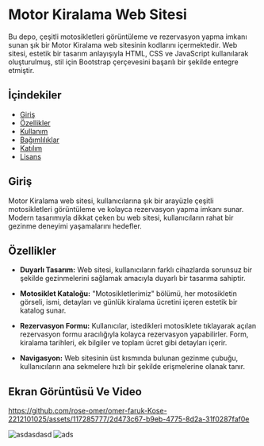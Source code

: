 # Motor Kiralama Web Sitesi

Bu depo, çeşitli motosikletleri görüntüleme ve rezervasyon yapma imkanı sunan şık bir Motor Kiralama web sitesinin kodlarını içermektedir. Web sitesi, estetik bir tasarım anlayışıyla HTML, CSS ve JavaScript kullanılarak oluşturulmuş, stil için Bootstrap çerçevesini başarılı bir şekilde entegre etmiştir.

## İçindekiler

- [Giriş](#giriş)
- [Özellikler](#özellikler)
- [Kullanım](#kullanım)
- [Bağımlılıklar](#bağımlılıklar)
- [Katılım](#katılım)
- [Lisans](#lisans)

## Giriş

Motor Kiralama web sitesi, kullanıcılarına şık bir arayüzle çeşitli motosikletleri görüntüleme ve kolayca rezervasyon yapma imkanı sunar. Modern tasarımıyla dikkat çeken bu web sitesi, kullanıcıların rahat bir gezinme deneyimi yaşamalarını hedefler.

## Özellikler

- **Duyarlı Tasarım:** Web sitesi, kullanıcıların farklı cihazlarda sorunsuz bir şekilde gezinmelerini sağlamak amacıyla duyarlı bir tasarıma sahiptir.

- **Motosiklet Kataloğu:** "Motosikletlerimiz" bölümü, her motosikletin görseli, ismi, detayları ve günlük kiralama ücretini içeren estetik bir katalog sunar.

- **Rezervasyon Formu:** Kullanıcılar, istedikleri motosiklete tıklayarak açılan rezervasyon formu aracılığıyla kolayca rezervasyon yapabilirler. Form, kiralama tarihleri, ek bilgiler ve toplam ücret gibi detayları içerir.

- **Navigasyon:** Web sitesinin üst kısmında bulunan gezinme çubuğu, kullanıcıların ana sekmelere hızlı bir şekilde erişmelerine olanak tanır.

## Ekran Görüntüsü Ve Video


https://github.com/rose-omer/omer-faruk-Kose-2212101025/assets/117285777/2d473c67-b9eb-4775-8d2a-31f0287faf0e


![asdasdasd](https://github.com/rose-omer/omer-faruk-Kose-2212101025/assets/117285777/0ccf453b-2221-425f-9a6b-9d18211eed1b)
![ads](https://github.com/rose-omer/omer-faruk-Kose-2212101025/assets/117285777/b14add20-522b-4ac0-b420-44ffa0afda64)


